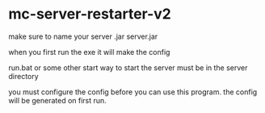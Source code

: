 # mc-server-restarter-v2
make sure to name your server .jar server.jar

when you first run the exe it will make the config

run.bat or some other start way to start the server must be in the server directory

you must configure the config before you can use this program. the config will be generated on first run.
